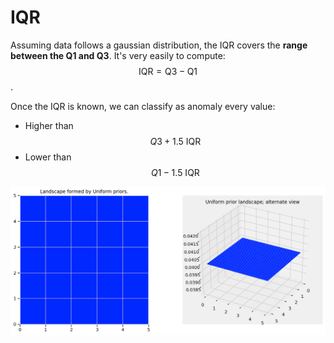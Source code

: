 # IQR

Assuming data follows a gaussian distribution, the IQR covers the **range between the Q1 and Q3**. It's very easily to compute: $$\text{IQR} = \text{Q3} - \text{Q1}$$.

Once the IQR is known, we can classify as anomaly every value:

* Higher than $$Q3 + 1.5 \text{ IQR}$$
* Lower than $$Q1 - 1.5 \text{ IQR}$$

![Credit: Wikipedia](../../.gitbook/assets/image%20%2828%29.png)

### 

